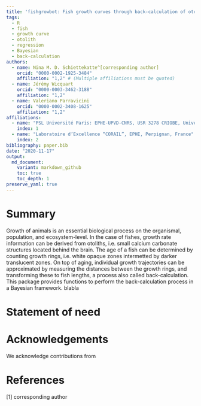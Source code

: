 ```yaml
---
title: 'fishgrowbot: Fish growth curves through back-calculation of otoliths rings in a Bayesian framework'
tags:
  - R
  - fish
  - growth curve
  - otolith
  - regression
  - Bayesian
  - back-calculation
authors:
  - name: Nina M. D. Schiettekatte^[corresponding author]
    orcid: "0000-0002-1925-3484"
    affiliation: "1,2" # (Multiple affiliations must be quoted)
  - name: Jérémy Wicquart
    orcid: "0000-0003-3462-3188"
    affiliation: "1,2"
  - name: Valeriano Parravicini
    orcid: "0000-0002-3408-1625"
    affiliation: "1,2"
affiliations:
  - name: "PSL Université Paris: EPHE-UPVD-CNRS, USR 3278 CRIOBE, Université de Perpignan, 52 Avenue Paul Alduy, 66860, Perpignan, Cedex, France"
    index: 1
  - name: "Laboratoire d’Excellence “CORAIL”, EPHE, Perpignan, France"
    index: 2
bibliography: paper.bib
date: "2020-11-17"
output:
  md_document:
    variant: markdown_github
    toc: true
    toc_depth: 1
preserve_yaml: true
---
```


Summary
=======

Growth of animals is an essential biological process on the organismal,
population, and ecosystem-level. In the case of fishes, growth rate
information can be derived from otoliths, i.e. small calcium carbonate
structures located behind the brain. The age of a fish can be determined
by counting growth rings, i.e. white opaque zones intermetted by darker
translucent zones. On top of aging, individual growth trajectories can
be approximated by measuring the distances between the growth rings, and
transforming these to fish lengths, a process also called
back-calculation. This package provides functions to perform the
back-calculation process in a Bayesian framework. blabla

Statement of need
=================

Acknowledgements
================

We acknowledge contributions from

References
==========

[1] corresponding author
